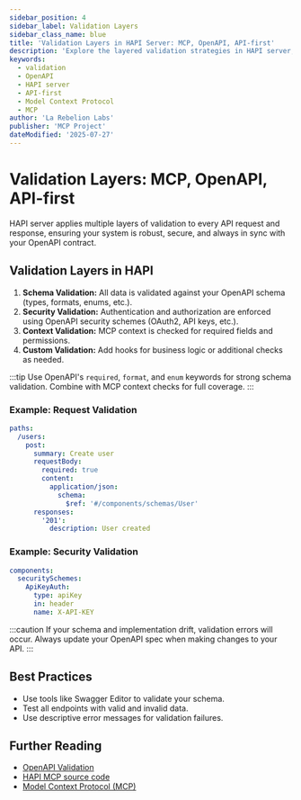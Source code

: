 ```yaml
---
sidebar_position: 4
sidebar_label: Validation Layers
sidebar_class_name: blue
title: 'Validation Layers in HAPI Server: MCP, OpenAPI, API-first'
description: 'Explore the layered validation strategies in HAPI server, including OpenAPI schema validation and Model Context Protocol (MCP) context enforcement.'
keywords:
  - validation
  - OpenAPI
  - HAPI server
  - API-first
  - Model Context Protocol
  - MCP
author: 'La Rebelion Labs'
publisher: 'MCP Project'
dateModified: '2025-07-27'
---
```


# Validation Layers: MCP, OpenAPI, API-first

HAPI server applies multiple layers of validation to every API request and response, ensuring your system is robust, secure, and always in sync with your OpenAPI contract.

## Validation Layers in HAPI
1. **Schema Validation:** All data is validated against your OpenAPI schema (types, formats, enums, etc.).
2. **Security Validation:** Authentication and authorization are enforced using OpenAPI security schemes (OAuth2, API keys, etc.).
3. **Context Validation:** MCP context is checked for required fields and permissions.
4. **Custom Validation:** Add hooks for business logic or additional checks as needed.

:::tip
Use OpenAPI's `required`, `format`, and `enum` keywords for strong schema validation. Combine with MCP context checks for full coverage.
:::

### Example: Request Validation
```yaml
paths:
  /users:
    post:
      summary: Create user
      requestBody:
        required: true
        content:
          application/json:
            schema:
              $ref: '#/components/schemas/User'
      responses:
        '201':
          description: User created
```

### Example: Security Validation
```yaml
components:
  securitySchemes:
    ApiKeyAuth:
      type: apiKey
      in: header
      name: X-API-KEY
```

:::caution
If your schema and implementation drift, validation errors will occur. Always update your OpenAPI spec when making changes to your API.
:::

## Best Practices
- Use tools like Swagger Editor to validate your schema.
- Test all endpoints with valid and invalid data.
- Use descriptive error messages for validation failures.

## Further Reading
- [OpenAPI Validation](https://swagger.io/docs/specification/data-models/validation/)
- [HAPI MCP source code](https://github.com/la-rebelion/hapi-mcp)
- [Model Context Protocol (MCP)](https://github.com/la-rebelion)